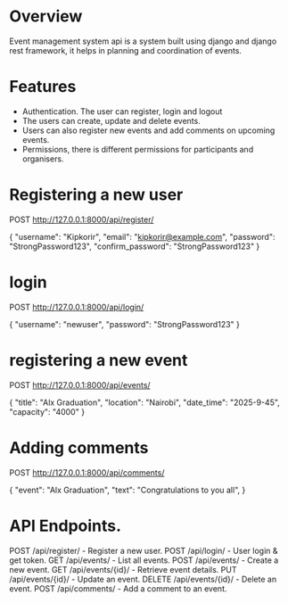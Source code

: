 # Overview
Event management system api is a system built using django and django rest framework, it helps in planning and coordination
of events.

# Features 
- Authentication. The user can register, login and logout 
- The users can create, update and delete events.
- Users can also register new events and add comments on upcoming events.
- Permissions, there is different permissions for participants and organisers.

# Registering a new user 
POST http://127.0.0.1:8000/api/register/

{
    "username": "Kipkorir",
    "email": "kipkorir@example.com",
    "password": "StrongPassword123",
    "confirm_password": "StrongPassword123"
}


# login 
POST http://127.0.0.1:8000/api/login/

{
    "username": "newuser",
    "password": "StrongPassword123"
}

# registering a new event
POST http://127.0.0.1:8000/api/events/

{
    "title": "Alx Graduation",
    "location": "Nairobi",
    "date_time": "2025-9-45",
    "capacity": "4000"
}

# Adding comments
POST http://127.0.0.1:8000/api/comments/

{
    "event": "Alx Graduation",
    "text": "Congratulations to you all",
}


# API Endpoints.
POST	/api/register/ - Register a new user.
POST	/api/login/ - User login & get token.
GET	/api/events/ - List all events.
POST	/api/events/ - Create a new event.
GET	/api/events/{id}/ - Retrieve event details.
PUT	/api/events/{id}/ - Update an event.
DELETE	/api/events/{id}/ - Delete an event.
POST	/api/comments/ - Add a comment to an event.
